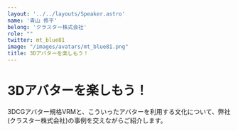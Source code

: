 ```yaml
---
layout: '../../layouts/Speaker.astro'
name: '青山 修平'
belong: 'クラスター株式会社'
role: ""
twitter: mt_blue81
image: "/images/avatars/mt_blue81.png"
title: 3Dアバターを楽しもう！
---
```


# 3Dアバターを楽しもう！

3DCGアバター規格VRMと、こういったアバターを利用する文化について、弊社(クラスター株式会社)の事例を交えながらご紹介します。
